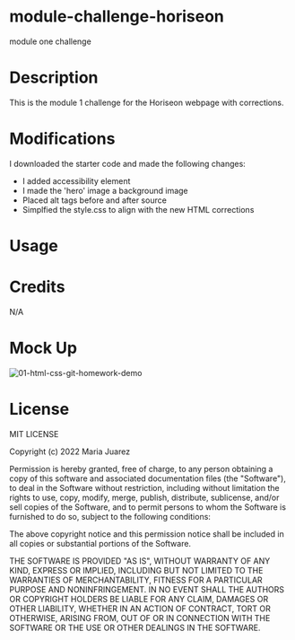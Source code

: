 # module-challenge-horiseon
module one challenge

# Description

This is the module 1 challenge for the Horiseon webpage with corrections.

# Modifications

I downloaded the starter code and made the following changes:

- I added accessibility element
- I made the 'hero' image a background image
- Placed alt tags before and after source
- Simplfied the style.css to align with the new HTML corrections

# Usage

# Credits

N/A

# Mock Up
![01-html-css-git-homework-demo](https://user-images.githubusercontent.com/119270869/206631793-ebfdab94-9421-4dde-9be7-de32d555e694.png)



# License
MIT LICENSE

Copyright (c) 2022 Maria Juarez

Permission is hereby granted, free of charge, to any person obtaining a copy
of this software and associated documentation files (the "Software"), to deal
in the Software without restriction, including without limitation the rights
to use, copy, modify, merge, publish, distribute, sublicense, and/or sell
copies of the Software, and to permit persons to whom the Software is
furnished to do so, subject to the following conditions:

The above copyright notice and this permission notice shall be included in all
copies or substantial portions of the Software.

THE SOFTWARE IS PROVIDED "AS IS", WITHOUT WARRANTY OF ANY KIND, EXPRESS OR
IMPLIED, INCLUDING BUT NOT LIMITED TO THE WARRANTIES OF MERCHANTABILITY,
FITNESS FOR A PARTICULAR PURPOSE AND NONINFRINGEMENT. IN NO EVENT SHALL THE
AUTHORS OR COPYRIGHT HOLDERS BE LIABLE FOR ANY CLAIM, DAMAGES OR OTHER
LIABILITY, WHETHER IN AN ACTION OF CONTRACT, TORT OR OTHERWISE, ARISING FROM,
OUT OF OR IN CONNECTION WITH THE SOFTWARE OR THE USE OR OTHER DEALINGS IN THE
SOFTWARE.
